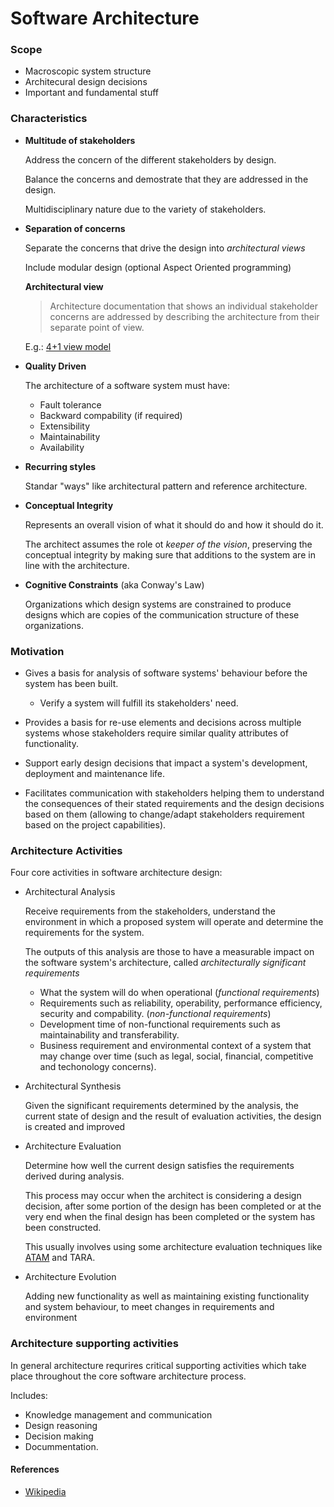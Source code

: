 # Software Architecture


### Scope
- Macroscopic system structure
- Architecural design decisions
- Important and fundamental stuff


### Characteristics
- **Multitude of stakeholders**

	Address the concern of the different stakeholders by design.

	Balance the concerns and demostrate that they are addressed in the design.

	Multidisciplinary nature due to the variety of stakeholders.

- **Separation of concerns**

	Separate the concerns that drive the design into _architectural views_

	Include modular design (optional Aspect Oriented programming)

	**Architectural view**
	> Architecture documentation that shows an individual stakeholder concerns are addressed by describing the architecture from their separate point of view.

	E.g.: [4+1 view model](./4+1_architectural_view_model.md)

- **Quality Driven**

	The architecture of a software system must have:
	- Fault tolerance
	- Backward compability (if required)
	- Extensibility
	- Maintainability
	- Availability

- **Recurring styles**

	Standar "ways" like architectural pattern and reference architecture.

- **Conceptual Integrity**

	Represents an overall vision of what it should do and how it should do it.

	The architect assumes the role ot *keeper of the vision*, preserving the conceptual integrity by making sure that additions to the system are in line with the architecture.

- **Cognitive Constraints** (aka Conway's Law)

	Organizations which design systems are constrained to produce designs which are copies of the communication structure of these organizations.


### Motivation

- Gives a basis for analysis of software systems' behaviour before the system has been built.
	- Verify a system will fulfill its stakeholders' need.

- Provides a basis for re-use elements and decisions across multiple systems whose stakeholders require similar quality attributes of functionality.

- Support early design decisions that impact a system's development, deployment and maintenance life.

- Facilitates communication with stakeholders helping them to understand the consequences of their stated requirements and the design decisions based on them (allowing to change/adapt stakeholders requirement based on the project capabilities).


### Architecture Activities

Four core activities in software architecture design:

- Architectural Analysis

	Receive requirements from the stakeholders, understand the environment in which a proposed system will operate and determine the requirements for the system.

	The outputs of this analysis are those to have a measurable impact on the software system's architecture, called *architecturally significant requirements*

	- What the system will do when operational (*functional requirements*)
	- Requirements such as reliability, operability, performance efficiency, security and compability. (*non-functional requirements*)
	- Development time of non-functional requirements such as maintainability and transferability.
	- Business requirement and environmental context of a system that may change over time (such as legal, social, financial, competitive and techonology concerns).

- Architectural Synthesis
	
	Given the significant requirements determined by the analysis, the current state of design and the result of evaluation activities, the design is created and improved

- Architecture Evaluation

	Determine how well the current design satisfies the requirements derived during analysis.

	This process may occur when the architect is considering a design decision, after some portion of the design has been completed or at the very end when the final design has been completed or the system has been constructed.

	This usually involves using some architecture evaluation techniques like [ATAM](./ATAM.md) and TARA.

- Architecture Evolution

	Adding new functionality as well as maintaining existing functionality and system behaviour, to meet changes in requirements and environment


### Architecture supporting activities

In general architecture requrires critical supporting activities which take place throughout the core software architecture process.

Includes:
- Knowledge management and communication
- Design reasoning
- Decision making
- Docummentation.


#### References
- [Wikipedia](https://en.wikipedia.org/wiki/Software_architecture)
